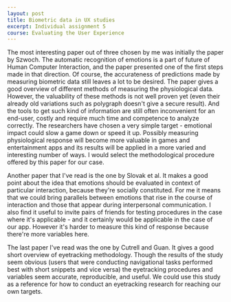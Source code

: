 ```yaml
---
layout: post
title: Biometric data in UX studies
excerpt: Individual assignment 5
course: Evaluating the User Experience
---
```


The most interesting paper out of three chosen by me was initially the paper by Szwoch. The automatic recognition of emotions is a part of future of Human Computer Interaction, and the paper presented one of the first steps made in that direction. Of course, the accurateness of predictions made by measuring biometric data still leaves a lot to be desired. The paper gives a good overview of different methods of measuring the physiological data. However, the valuability of these methods is not well proven yet (even their already old variations such as polygraph doesn't give a secure result). And the tools to get such kind of information are still often inconvenient for an end-user, costly and require much time and competence to analyze correctly. The researchers have chosen a very simple target - emotional impact could slow a game down or speed it up. Possibly measuring physiological response will become more valuable in games and entertainment apps and its results will be applied in a more varied and interesting number of ways. I would select the methodological procedure offered by this paper for our case.

Another paper that I've read is the one by Slovak et al. It makes a good point about the idea that emotions should be evaluated in context of particular interaction, because they're socially constituted. For me it means that we could bring parallels between emotions that rise in the course of interaction and those that appear during interpersonal communication. I also find it useful to invite pairs of friends for testing procedures in the case where it's applicable - and it certainly would be applicable in the case of our app. However it's harder to measure this kind of response because there're more variables here.

The last paper I've read was the one by Cutrell and Guan. It gives a good short overview of eyetracking methodology. Though the results of the study seem obvious (users that were conducting navigational tasks performed best with short snippets and vice versa) the eyetracking procedures and variables seem accurate, reproducible, and useful. We could use this study as a reference for how to conduct an eyetracking research for reaching our own targets.